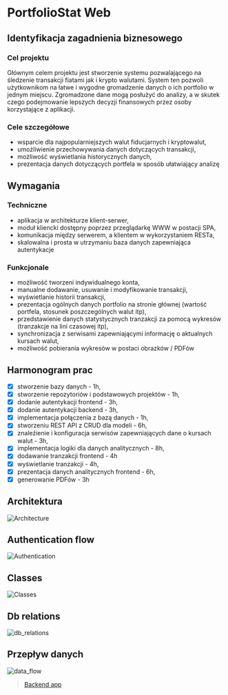 # PortfolioStat Web

## Identyfikacja zagadnienia biznesowego

### Cel projektu

Głównym celem projektu jest stworzenie systemu pozwalającego na śledzenie transakcji fiatami jak i krypto walutami. System ten pozwoli użytkownikom na łatwe i wygodne gromadzenie danych o ich portfolio w jednym miejscu. Zgromadzone dane mogą posłużyć do analizy, a w skutek czego podejmowanie lepszych decyzji finansowych przez osoby korzystające z aplikacji. 

### Cele szczegółowe 

- wsparcie dla najpopularniejszych walut fiducjarnych i kryptowalut,
- umożliwienie przechowywania danych dotyczących transakcji, 
- możliwość wyświetlania historycznych danych, 
- prezentacja danych dotyczących portfela w sposób ułatwiający analizę

## Wymagania

### Techniczne

- aplikacja w architekturze klient-serwer,
- moduł kliencki dostępny poprzez przeglądarkę WWW w postacji SPA,
- komunikacja między serwerem, a klientem w wykorzystaniem RESTa,
- skalowalna i prosta w utrzymaniu baza danych zapewniająca autentykacje

### Funkcjonale

- możliwość tworzeni indywidualnego konta, 
- manualne dodawanie, usuwanie i modyfikowanie transakcji, 
- wyświetlanie historii transakcji, 
- prezentacja ogólnych danych portfolio na stronie głównej (wartość portfela, stosunek poszczególnych walut itp),
- przedstawienie danych statystycznych tranzakcji za pomocą wykresów (tranzakcje na lini czasowej itp), 
- synchronizacja z serwisami zapewniającymi informację o aktualnych kursach walut, 
- możliwość pobierania wykresów w postaci obrazków / PDFów 

## Harmonogram prac

 - [x] stworzenie bazy danych - 1h,
 - [x] stworzenie repozytoriów i podstawowych projektów - 1h,  
 - [x] dodanie autentykacji frontend - 3h,
 - [x] dodanie autentykacji backend - 3h,
 - [x] implementacja połączenia z bazą danych - 1h,
 - [x] stworzeniu REST API z CRUD dla modeli - 6h,
 - [x] znaleźienie i konfiguracja serwisów zapewniających dane o kursach walut - 3h,
 - [x] implementacja logiki dla danych analitycznych - 8h,
 - [x] dodawanie tranzakcji frontend - 4h
 - [x] wyświetlanie tranzakcji - 4h,
 - [x] prezentacja danych analitycznych frontend - 6h,
 - [x] generowanie PDFów - 3h

## Architektura

![Architecture](https://raw.githubusercontent.com/salat97/portfolio-stat-web/master/static/architecture.png)

## Authentication flow
![Authentication](https://raw.githubusercontent.com/salat97/portfolio-stat-web/master/static/auth.png)

## Classes 
![Classes](https://raw.githubusercontent.com/salat97/portfolio-stat-web/master/static/classes.png)

## Db relations
![db_relations](https://raw.githubusercontent.com/salat97/portfolio-stat-web/master/static/relations.png)

## Przepływ danych
![data_flow](https://raw.githubusercontent.com/salat97/portfolio-stat-web/master/static/dataflow.png)

> [Backend app](https://github.com/salat97/portfolio-stat-api)